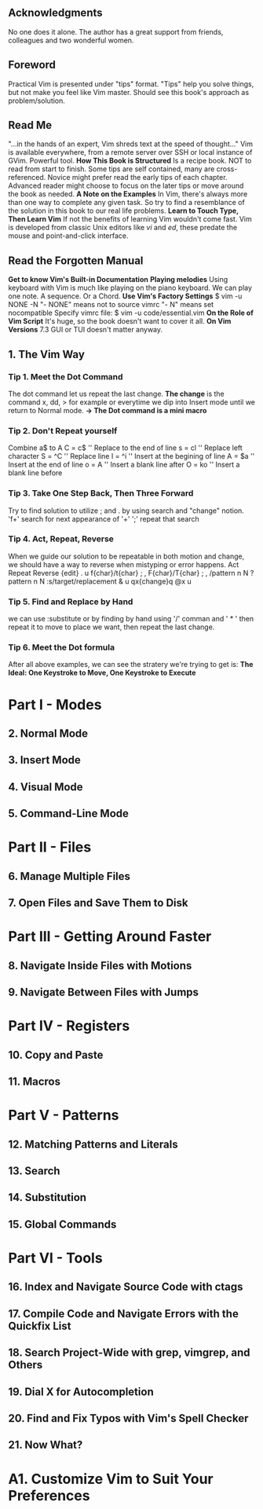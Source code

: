 ## Acknowledgments
No one does it alone. The author has a great support from friends, colleagues
and two wonderful women.

## Foreword
Practical Vim is presented under "tips" format. "Tips" help you solve things,
but not make you feel like Vim master. Should see this book's approach as
problem/solution.

## Read Me
"...in the hands of an expert, Vim shreds text at the speed of thought..."
Vim is available everywhere, from a remote server over SSH or local instance of
GVim.
Powerful tool.
**How This Book is Structured**
Is a recipe book. NOT to read from start to finish.
Some tips are self contained, many are cross-referenced.
Novice might prefer read the early tips of each chapter.
Advanced reader might choose to focus on the later tips or move around the book
as needed.
**A Note on the Examples**
In Vim, there's always more than one way to complete any given task.
So try to find a resemblance of the solution in this book to our real life
problems.
**Learn to Touch Type, Then Learn Vim**
If not the benefits of learning Vim wouldn't come fast.
Vim is developed from classic Unix editors like *vi* and *ed*, these predate
the mouse and point-and-click interface.

## Read the Forgotten Manual
**Get to know Vim's Built-in Documentation**
**Playing melodies**
Using keyboard with Vim is much like playing on the piano keyboard.
We can play one note.
A sequence. Or a Chord.
**Use Vim's Factory Settings**
$ vim -u NONE -N
"- NONE" means not to source vimrc
"- N" means set nocompatible
Specify vimrc file:
$ vim -u code/essential.vim
**On the Role of Vim Script**
It's huge, so the book doesn't want to cover it all.
**On Vim Versions**
7.3
GUI or TUI doesn't matter anyway.

## 1. The Vim Way

### Tip 1. Meet the Dot Command
The dot command let us repeat the last change.
**The change** 
is the command x, dd, > for example
or everytime we dip into Insert mode until we return to Normal mode.
**-> The Dot command is a mini macro**

### Tip 2. Don't Repeat yourself
Combine a$ to A
C = c$ '' Replace to the end of line
s = cl '' Replace left character
S = ^C '' Replace line
I = ^i '' Insert at the begining of line
A = $a '' Insert at the end of line
o = A<CR> '' Insert a blank line after
O = ko '' Insert a blank line before

### Tip 3. Take One Step Back, Then Three Forward
Try to find solution to utilize ; and . by using search and "change" notion.
'f+' search for next appearance of '+'
';' repeat that search

### Tip 4. Act, Repeat, Reverse
When we guide our solution to be repeatable in both motion and change, we should
have a way to reverse when mistyping or error happens.
Act               Repeat Reverse
{edit}              .       u
f{char}/t{char}     ;       ,
F{char}/T{char}     ;       ,
/pattern<CR>        n       N
?pattern<CR>        n       N
:s/target/replacement &     u
qx{change}q         @x      u

### Tip 5. Find and Replace by Hand
we can use :substitute or by finding by hand using '/' comman and ' * ' then
repeat it to move to place we want, then repeat the last change.

### Tip 6. Meet the Dot formula
After all above examples, we can see the stratery we're trying to get is:
**The Ideal: One Keystroke to Move, One Keystroke to Execute** 

# Part I - Modes
## 2. Normal Mode
## 3. Insert Mode
## 4. Visual Mode
## 5. Command-Line Mode

# Part II - Files
## 6. Manage Multiple Files
## 7. Open Files and Save Them to Disk

# Part III - Getting Around Faster
## 8. Navigate Inside Files with Motions
## 9. Navigate Between Files with Jumps

# Part IV - Registers
## 10. Copy and Paste
## 11. Macros

# Part V - Patterns
## 12. Matching Patterns and Literals
## 13. Search
## 14. Substitution
## 15. Global Commands

# Part VI - Tools
## 16. Index and Navigate Source Code with ctags
## 17. Compile Code and Navigate Errors with the Quickfix List
## 18. Search Project-Wide with grep, vimgrep, and Others
## 19. Dial X for Autocompletion
## 20. Find and Fix Typos with Vim's Spell Checker
## 21. Now What?

# A1. Customize Vim to Suit Your Preferences
